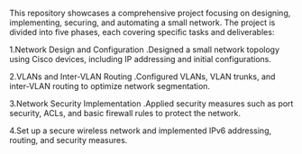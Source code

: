 This repository showcases a comprehensive project focusing on designing, implementing, securing, and automating a small network. The project is divided into five phases, each covering specific tasks and deliverables:

1.Network Design and Configuration
.Designed a small network topology using Cisco devices, including IP addressing and initial configurations.

2.VLANs and Inter-VLAN Routing
.Configured VLANs, VLAN trunks, and inter-VLAN routing to optimize network segmentation.

3.Network Security Implementation
.Applied security measures such as port security, ACLs, and basic firewall rules to protect the network.

4.Set up a secure wireless network and implemented IPv6 addressing, routing, and security measures.
